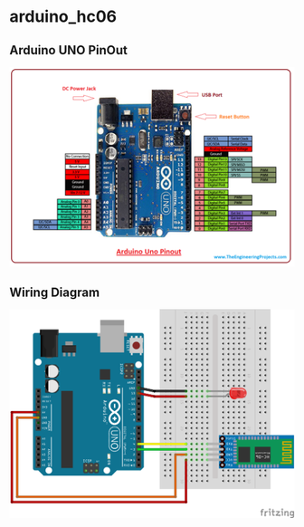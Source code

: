 # arduino_hc06

## Arduino UNO PinOut
![Alt text](https://github.com/KhairulIzwan/arduino_hc06/blob/master/img/Introduction-to-Arduino-UNO.png)

## Wiring Diagram
![Alt text](https://github.com/KhairulIzwan/arduino_hc06/blob/master/img/HC06_LED_Blink.png)
